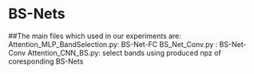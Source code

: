 # BS-Nets
##The main files which used in our experiments are: 
Attention_MLP_BandSelection.py: BS-Net-FC
BS_Net_Conv.py : BS-Net-Conv 
Attention_CNN_BS.py: select bands using produced npz of coresponding BS-Nets
